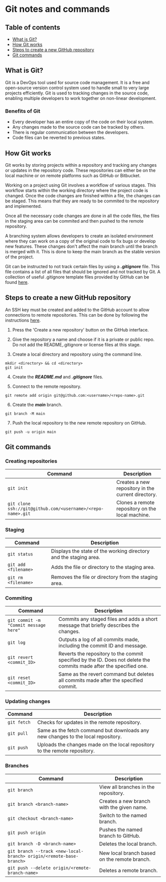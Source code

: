 # Git notes and commands

## Table of contents

- [What is Git?](#what-is-git)
- [How Git works](#how-git-works)
- [Steps to create a new GitHub repository](#steps-to-create-a-new-github-repository)
- [Git commands](#git-commands)

## What is Git?

Git is a DevOps tool used for source code management. It is a free and open-source version control system used to handle small to very large projects efficiently. Git is used to tracking changes in the source code, enabling multiple developers to work together on non-linear development.

### Benefits of Git

- Every developer has an entire copy of the code on their local system.
- Any changes made to the source code can be tracked by others.
- There is regular communication between the developers.
- Code files can be reverted to previous states.

## How Git works

Git works by storing projects within a repository and tracking any changes or updates in the repository code. These repositories can either be on the local machine or on remote platforms such as GitHub or Bitbucket.

Working on a project using Git involves a workflow of various stages. This workflow starts within the working directory where the project code is changed. Once the code changes are finished within a file, the changes can be staged. This means that they are ready to be commited to the repository and implemented.

Once all the necessary code changes are done in all the code files, the files in the staging area can be commited and then pushed to the remote repository.

A branching system allows developers to create an isolated environment where they can work on a copy of the original code to fix bugs or develop new features. These changes don't affect the main branch until the branch is merged with it. This is done to keep the main branch as the stable version of the project.

Git can be instructed to not track certain files by using a **_.gitignore_** file. This file contains a list of all files that should be ignored and not tracked by Git. A collection of useful .gitignore template files provided by GitHub can be found [here](https://github.com/github/gitignore).

## Steps to create a new GitHub repository

An SSH key must be created and added to the GitHub account to allow connections to remote repositories. This can be done by following the instructions [here](https://docs.github.com/en/authentication/connecting-to-github-with-ssh/adding-a-new-ssh-key-to-your-github-account).

1. Press the 'Create a new repository' button on the GitHub interface.

2. Give the repository a name and choose if it is a private or public repo. Do not add the README,.gitignore or license files at this stage.

3. Create a local directory and repository using the command line.

```
mkdir <directory> && cd <directory>
git init
```

4. Create the **_README.md_** and **_.gitignore_** files.

5. Connect to the remote repository.

```
git remote add origin git@github.com:<username>/<repo-name>.git
```

6. Create the **_main_** branch.

```
git branch -M main
```

7. Push the local repository to the new remote repository on GitHub.

```
git push -u origin main
```

## Git commands

### Creating repositories

| Command                                                     | Description                                        |
| ----------------------------------------------------------- | -------------------------------------------------- |
| `git init`                                                  | Creates a new repository in the current directory. |
| `git clone ssh://git@github.com/<username>/<repo-name>.git` | Clones a remote repository on the local machine.   |

### Staging

| Command              | Description                                                       |
| -------------------- | ----------------------------------------------------------------- |
| `git status`         | Displays the state of the working directory and the staging area. |
| `git add <filename>` | Adds the file or directory to the staging area.                   |
| `git rm <filename>`  | Removes the file or directory from the staging area.              |

### Commiting

| Command                               | Description                                                                                                         |
| ------------------------------------- | ------------------------------------------------------------------------------------------------------------------- |
| `git commit -m "Commit message here"` | Commits any staged files and adds a short message that briefly describes the changes.                               |
| `git log`                             | Outputs a log of all commits made, including the commit ID and message.                                             |
| `git revert <commit_ID>`              | Reverts the repository to the commit specified by the ID. Does not delete the commits made after the specified one. |
| `git reset <commit_ID>`               | Same as the revert command but deletes all commits made after the specified commit.                                 |

### Updating changes

| Command     | Description                                                                      |
| ----------- | -------------------------------------------------------------------------------- |
| `git fetch` | Checks for updates in the remote repository.                                     |
| `git pull`  | Same as the fetch command but downloads any new changes to the local repository. |
| `git push`  | Uploads the changes made on the local repository to the remote repository.       |

### Branches

| Command                                                             | Description                                  |
| ------------------------------------------------------------------- | -------------------------------------------- |
| `git branch`                                                        | View all branches in the repository.         |
| `git branch <branch-name>`                                          | Creates a new branch with the given name.    |
| `git checkout <branch-name>`                                        | Switch to the named branch.                  |
| `git push origin`                                                   | Pushes the named branch to GitHub.           |
| `git branch -D <branch-name>`                                       | Deletes the local branch.                    |
| `git branch --track <new-local-branch> origin/<remote-base-branch>` | New local branch based on the remote branch. |
| `git push --delete origin/<remote-branch-name>`                     | Deletes a remote branch.                     |

